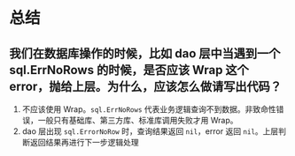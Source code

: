 # 总结

## 我们在数据库操作的时候，比如 dao 层中当遇到一个 sql.ErrNoRows 的时候，是否应该 Wrap 这个 error，抛给上层。为什么，应该怎么做请写出代码？

1. 不应该使用 Wrap。`sql.ErrNoRows` 代表业务逻辑查询不到数据。非致命性错误，一般只有基础库、第三方库、标准库调用失败才用 Wrap。
2. dao 层出现 `sql.ErrorNoRow` 时，查询结果返回 `nil`，error 返回 `nil`。上层判断返回结果再进行下一步逻辑处理